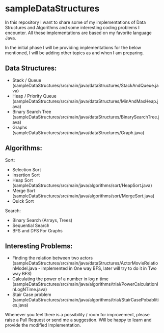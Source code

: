 # sampleDataStructures

In this repository I want to share some of my implementations of Data Structures and Algorithms and some interesting coding problems I encounter. All these implementations are based on my favorite language Java.

In the initial phase I will be providing implementations for the below mentioned, I will be adding other topics as and when I am preparing. 

Data Structures:
--------------------------
  * Stack / Queue (sampleDataStructures/src/main/java/dataStructures/StackAndQueue.java)
  * Heap / Priority Queue (sampleDataStructures/src/main/java/dataStructures/MinAndMaxHeap.java)
  * Binary Search Tree (sampleDataStructures/src/main/java/dataStructures/BinarySearchTree.java)
  * Graphs (sampleDataStructures/src/main/java/dataStructures/Graph.java)

Algorithms:
--------------------------
Sort:
  * Selection Sort
  * Insertion Sort
  * Heap Sort (sampleDataStructures/src/main/java/algorithms/sort/HeapSort.java)
  * Merge Sort (sampleDataStructures/src/main/java/algorithms/sort/MergeSort.java)
  * Quick Sort

Search:
  * Binary Search (Arrays, Trees)
  * Sequential Search
  * BFS and DFS For Graphs

Interesting Problems:
-------------------------
  * Finding the relation between two actors (sampleDataStructures/src/main/java/dataStructures/ActorMovieRelationModel.java - implemented in One way BFS, later will try to do it in Two way BFS)
  * Calculating the power of a number in log n time  (sampleDataStructures/src/main/java/algorithms/trial/PowerCalculationInLogNTime.java)
  * Stair Case problem (sampleDataStructures/src/main/java/algorithms/trial/StairCasePobablities.java)
  
Whenever you feel there is a possibility / room for improvement, please raise a Pull Request or send me a suggestion. Will be happy to learn and provide the modified Implementation. 

